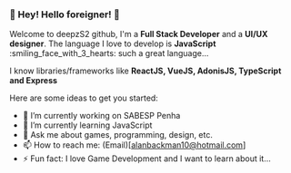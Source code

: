 ### 👋 Hey! Hello foreigner! 👋

Welcome to deepzS2 github,
I'm a **Full Stack Developer** and a **UI/UX designer**.
The language I love to develop is **JavaScript** :smiling_face_with_3_hearts:  such a great language...

I know libraries/frameworks like **ReactJS, VueJS, AdonisJS, TypeScript and Express**

Here are some ideas to get you started:

- 🔭 I’m currently working on SABESP Penha
- 🌱 I’m currently learning JavaScript
- 💬 Ask me about games, programming, design, etc.
- 📫 How to reach me: (Email)[alanbackman10@hotmail.com]
- ⚡ Fun fact: I love Game Development and I want to learn about it...
